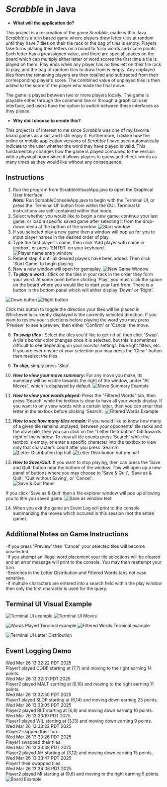 # *Scrabble* in Java

- **What will the application do?**

This project is a re-creation of the game *Scrabble*, made within Java. *Scrabble* is a turn based game where players draw letter tiles at random until they have 7 tiles on their tile rack or the bag of tiles is empty. Players take turns placing their letters on a board to form words and score points. Each letter has a preassigned value, and there are special spaces on the board which can multiply either letter or word scores the first time a tile is played on them. Play ends when any player has no tiles left on their tile rack to play, and the bag of random tiles to draw from is empty. Any unplayed tiles from the remaining players are then totalled and subtracted from their corresponding player's score. The combined value of unplayed tiles is then added to the score of the player who made the final move.

The game is played between two or more players locally. The game is playable either through the command line or through a graphical user interface, and users have the option to switch between these interfaces as they please.

- **Why did I choose to create this?**

This project is of interest to me since *Scrabble* was one of my favorite board games as a kid, and I still enjoy it. Furthermore, I dislike how the online or mobile application versions of *Scrabble* I have used automatically indicate to the user whether the word they have played is valid. This fundamentally changes how the game is played compared to the version with a physical board since it allows players to guess and check words as many times as they would like without any consequence.

## Instructions

1. Run the program from ScrabbleVisualApp.java to open the Graphical User Interface. \
***Note:*** Run ScrabbleConsoleApp.java to begin with the Terminal UI, or press the 'Terminal UI' button from within the GUI. Terminal UI instructions are self-contained within that mode.
2.  Select whether you would like to begin a new game; continue your last game; or load a specific saved game after selecting it from the drop-down menu at the bottom of the window.
![Start window](data/images/start_window.png)
3. If you selected play a new game then a window will pop up for you to input player names in the desired order of play.
4. Type the first player's name, then click 'Add player with name in textbox', or press 'ENTER' on your keyboard.
![Player name entry window](data/images/player_name_entry_window.png)
5. Repeat step 4 until all desired players have been added. Then click 'Start Game' to begin playing. 
6. Now a new window will open for gameplay.
![New Game Window](data/images/gui/new_game_window.png)
7. ***To play a word :*** Click on the tiles in your rack in the order they form your word. At some point before clicking 'Play',
 you must click the space on the board where you would like to start your turn from. There is a button in the bottom panel which will either display 'Down' or 'Right'. 

 ![Down button](data/images/gui/down_button.png) ![Right button](data/images/gui/right_button.png)

 Click this button to toggle the direction your tiles will be placed in. Whichever is currently displayed is the currently selected direction. If you want to review your selections before playing the word you may press 'Preview' to see a preview, then either 'Confirm' or 'Cancel' the move.

8. ***To swap tiles*** : Select the tiles you'd like to get rid of, then click 'Swap'. A tile's border color changes once it is selected, but this is sometimes difficult to see depending on your monitor settings, blue light filters, etc. If you are ever unsure of your selection you may press the 'Clear' button then reselect the tiles.

9. ***To skip***, simply press 'Skip'.

10. ***How to view your move summary:*** For any move you make, its summary will be visible towards the right of the window, under "All Moves", which is displayed by default. ![Move Summary Example](data/images/gui/move_summary_example.png)
11. ***How to view your words played:*** Press the "Filtered Words" tab, then press 'Search' while the textbox is clear to have all your words display. If you want to only view words with a certain letter, then you can enter that letter in the textbox before clicking 'Search'. 
![Filtered Words Example](data/images/gui/word_filter_example.png) 

12. ***How to see how many tiles remain:*** If you would like to know how many of a given tile remains unplayed, between your opponents' tile racks and the draw pile, then you can click on the "Letter Distribution" tab towards right of the window. To view all tile counts press 'Search' while the textbox is empty, or enter a specific character into the textbox to view only that character's count after you press 'Search'.\
![Letter Distribution top half](data/images/gui/letter_distribution_top_half.png) ![Letter Distribution bottom half](data/images/gui/letter_distribution_bottom_half.png)

13. ***How to Save/Quit:*** If you want to stop playing, then can press the 'Save and Quit' button near the bottom of the window. This will open up a new panel of buttons where you may choose to 'Save & Quit', 'Save as & Quit', 'Quit without Saving', or 'Cancel'. \
![Save & Quit Panel](data/images/gui/save_and_quit_panel.png)

If you click 'Save as & Quit' then a file explorer window will pop up allowing you to title you saved game. 
![Save as window text](data/images/gui/save_as_window.png)

14. When you exit the game an Event Log will print to the console summarizing the moves which occured in this session (not the entire game).

## Additional Notes on Game Instructions ##
-If you press 'Preview' then 'Cancel' your selected tiles will become unselected. \
-If you attempt an illegal word placement your tile selections will be cleared and an error message will print to the console. You may then reattempt your turn. \
-Searches in the Letter Distribution and Filtered Words tabs not case sensitive. \
-If multiple characters are entered into a search field within the play window then only the first character is used for the query. 


## Terminal UI Visual Example
![Terminal UI example](data/images/terminal/terminalUI_example.png) ![Terminal UI Moves](data/images/terminal/terminalUI_moves.png)

![Words Played Terminal example](data/images/terminal/terminalUI_words.png) ![Filtered Words Terminal example](data/images/terminal/terminalUI_filteredWords.png) 

![Terminal UI Letter Distribution](data/images/terminal/terminalUI_letter_dist.png)

## Event Logging Demo
Wed Mar 26 13:32:22 PDT 2025  
Player1 played CODE starting at (7,7) and moving to the right earning 14 points.    
Wed Mar 26 13:32:31 PDT 2025  
Player2 played MALT starting at (6,10) and moving to the right earning 11 points.   
Wed Mar 26 13:32:50 PDT 2025  
Player1 played SLOP starting at (6,14) and moving down earning 25 points.   
Wed Mar 26 13:33:05 PDT 2025  
Player2 played BLT starting at (6,8) and moving down earning 10 points.  
Wed Mar 26 13:33:19 PDT 2025  
Player1 played WIL starting at (3,13) and moving down earning 9 points.    
Wed Mar 26 13:33:22 PDT 2025  
Player2 skipped their turn.    
Wed Mar 26 13:33:26 PDT 2025  
Player1 swapped their tiles.  
Wed Mar 26 13:33:38 PDT 2025  
Player2 played AH starting at (3,12) and moving down earning 15 points.  
Wed Mar 26 13:33:47 PDT 2025  
Player1 their swapped tiles.  
Wed Mar 26 13:34:06 PDT 2025  
Player2 played MI starting at (9,6) and moving to the right earning 5 points.  
![Board Example](data/images/eventLogExampleBoard.png)